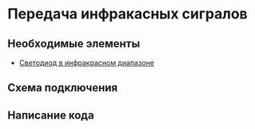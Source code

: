 # Передача инфракасных сигралов

## Необходимые элементы

* [Светодиод в инфракрасном диапазоне](https://www.aliexpress.com/item/32801162685.html?spm=a2g0o.productlist.0.0.1f733cdfkxo8dK&algo_pvid=d323dac5-97d9-40ac-8865-0366727b8ad9&algo_expid=d323dac5-97d9-40ac-8865-0366727b8ad9-5&btsid=dd408097-f078-4490-b20b-ec96c0d39070&ws_ab_test=searchweb0_0,searchweb201602_2,searchweb201603_53)

## Схема подключения

## Написание кода
